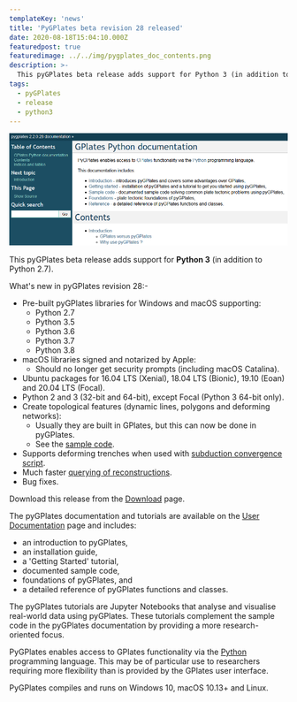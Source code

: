 ```yaml
---
templateKey: 'news'
title: 'PyGPlates beta revision 28 released'
date: 2020-08-18T15:04:10.000Z
featuredpost: true
featuredimage: ../../img/pygplates_doc_contents.png
description: >-
  This pyGPlates beta release adds support for Python 3 (in addition to Python 2.7).
tags:
  - pyGPlates
  - release
  - python3
---
```

![pygplates_doc_contents](../../img/pygplates_doc_contents.png)

This pyGPlates beta release adds support for __Python 3__ (in addition to Python 2.7).

What's new in pyGPlates revision 28:-

* Pre-built pyGPlates libraries for Windows and macOS supporting:
  * Python 2.7
  * Python 3.5
  * Python 3.6
  * Python 3.7
  * Python 3.8
* macOS libraries signed and notarized by Apple:
  * Should no longer get security prompts (including macOS Catalina).
*  Ubuntu packages for 16.04 LTS (Xenial), 18.04 LTS (Bionic), 19.10 (Eoan) and 20.04 LTS (Focal).
  * Python 2 and 3 (32-bit and 64-bit), except Focal (Python 3 64-bit only).
* Create topological features (dynamic lines, polygons and deforming networks):
  * Usually they are built in GPlates, but this can now be done in pyGPlates.
  * See the [sample code](/docs/pygplates/sample-code/pygplates_create_topological_features.html).
* Supports deforming trenches when used with [subduction convergence script](https://github.com/EarthByte/PlateTectonicTools/blob/master/ptt/subduction_convergence.py).
* Much faster [querying of reconstructions](docs/pygplates/generated/pygplates.RotationModel.html#pygplates.RotationModel.get_rotation).
* Bug fixes.

Download this release from the [Download](/download) page.

The pyGPlates documentation and tutorials are available on the [User Documentation](/docs) page and includes:

* an introduction to pyGPlates,
* an installation guide,
* a 'Getting Started' tutorial,
* documented sample code,
* foundations of pyGPlates, and
* a detailed reference of pyGPlates functions and classes.

The pyGPlates tutorials are Jupyter Notebooks that analyse and visualise real-world data using pyGPlates. These tutorials complement the sample code in the pyGPlates documentation by providing a more research-oriented focus.

PyGPlates enables access to GPlates functionality via the [Python](https://www.python.org/) programming language. This may be of particular use to researchers requiring more flexibility than is provided by the GPlates user interface.

PyGPlates compiles and runs on Windows 10, macOS 10.13+ and Linux.
